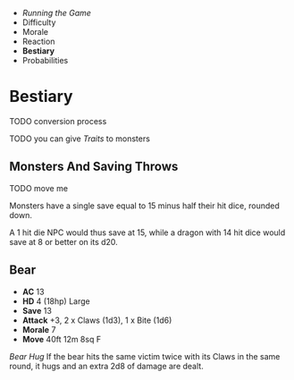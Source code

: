 
<!-- .margin.compass -->
* _Running the Game_
* Difficulty
* Morale
* Reaction
* **Bestiary**
* Probabilities


# Bestiary

TODO conversion process

TODO you can give _Traits_ to monsters

## Monsters And Saving Throws

TODO move me

Monsters have a single save equal to 15 minus half their hit dice, rounded down.

A 1 hit die NPC would thus save at 15, while a dragon with 14 hit dice would save at 8 or better on its d20.

<!-- <div.list> -->

## Bear

* **AC**      13
* **HD**      4 (18hp) Large
* **Save**    13
* **Attack**  +3, 2 x Claws (1d3), 1 x Bite (1d6)
* **Morale**  7
* **Move**    40ft 12m 8sq F

_Bear Hug_ If the bear hits the same victim twice with its Claws in the same round, it hugs and an extra 2d8 of damage are dealt.

<!-- </div> -->

